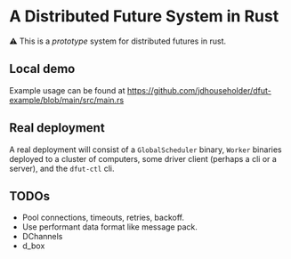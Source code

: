 # A Distributed Future System in Rust
⚠️ This is a *prototype* system for distributed futures in rust.

## Local demo
Example usage can be found at https://github.com/jdhouseholder/dfut-example/blob/main/src/main.rs

## Real deployment
A real deployment will consist of a `GlobalScheduler` binary, `Worker` binaries deployed to a cluster of computers, some driver client (perhaps a cli or a server), and the `dfut-ctl` cli.

## TODOs
* Pool connections, timeouts, retries, backoff.
* Use performant data format like message pack.  
* DChannels
* d\_box
